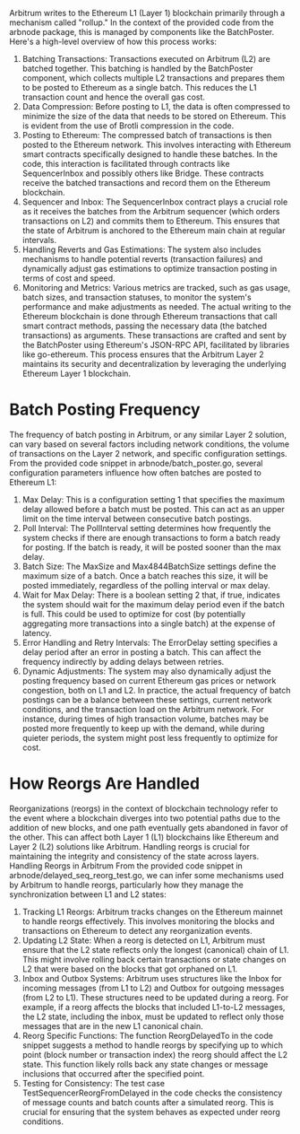 Arbitrum writes to the Ethereum L1 (Layer 1) blockchain primarily through a mechanism called "rollup." In the context of the provided code from the arbnode package, this is managed by components like the BatchPoster. Here's a high-level overview of how this process works:

1. Batching Transactions: Transactions executed on Arbitrum (L2) are batched together. This batching is handled by the BatchPoster component, which collects multiple L2 transactions and prepares them to be posted to Ethereum as a single batch. This reduces the L1 transaction count and hence the overall gas cost.
2. Data Compression: Before posting to L1, the data is often compressed to minimize the size of the data that needs to be stored on Ethereum. This is evident from the use of Brotli compression in the code.
3. Posting to Ethereum: The compressed batch of transactions is then posted to the Ethereum network. This involves interacting with Ethereum smart contracts specifically designed to handle these batches. In the code, this interaction is facilitated through contracts like SequencerInbox and possibly others like Bridge. These contracts receive the batched transactions and record them on the Ethereum blockchain.
4. Sequencer and Inbox: The SequencerInbox contract plays a crucial role as it receives the batches from the Arbitrum sequencer (which orders transactions on L2) and commits them to Ethereum. This ensures that the state of Arbitrum is anchored to the Ethereum main chain at regular intervals.
5. Handling Reverts and Gas Estimations: The system also includes mechanisms to handle potential reverts (transaction failures) and dynamically adjust gas estimations to optimize transaction posting in terms of cost and speed.
6. Monitoring and Metrics: Various metrics are tracked, such as gas usage, batch sizes, and transaction statuses, to monitor the system's performance and make adjustments as needed.
The actual writing to the Ethereum blockchain is done through Ethereum transactions that call smart contract methods, passing the necessary data (the batched transactions) as arguments. These transactions are crafted and sent by the BatchPoster using Ethereum's JSON-RPC API, facilitated by libraries like go-ethereum.
This process ensures that the Arbitrum Layer 2 maintains its security and decentralization by leveraging the underlying Ethereum Layer 1 blockchain.



# Batch Posting Frequency

The frequency of batch posting in Arbitrum, or any similar Layer 2 solution, can vary based on several factors including network conditions, the volume of transactions on the Layer 2 network, and specific configuration settings. From the provided code snippet in arbnode/batch_poster.go, several configuration parameters influence how often batches are posted to Ethereum L1:
1. Max Delay: This is a configuration setting 1 that specifies the maximum delay allowed before a batch must be posted. This can act as an upper limit on the time interval between consecutive batch postings.
2. Poll Interval: The PollInterval setting determines how frequently the system checks if there are enough transactions to form a batch ready for posting. If the batch is ready, it will be posted sooner than the max delay.
3. Batch Size: The MaxSize and Max4844BatchSize settings define the maximum size of a batch. Once a batch reaches this size, it will be posted immediately, regardless of the polling interval or max delay.
4. Wait for Max Delay: There is a boolean setting 2 that, if true, indicates the system should wait for the maximum delay period even if the batch is full. This could be used to optimize for cost (by potentially aggregating more transactions into a single batch) at the expense of latency.
5. Error Handling and Retry Intervals: The ErrorDelay setting specifies a delay period after an error in posting a batch. This can affect the frequency indirectly by adding delays between retries.
6. Dynamic Adjustments: The system may also dynamically adjust the posting frequency based on current Ethereum gas prices or network congestion, both on L1 and L2.
In practice, the actual frequency of batch postings can be a balance between these settings, current network conditions, and the transaction load on the Arbitrum network. For instance, during times of high transaction volume, batches may be posted more frequently to keep up with the demand, while during quieter periods, the system might post less frequently to optimize for cost.


# How Reorgs Are Handled

Reorganizations (reorgs) in the context of blockchain technology refer to the event where a blockchain diverges into two potential paths due to the addition of new blocks, and one path eventually gets abandoned in favor of the other. This can affect both Layer 1 (L1) blockchains like Ethereum and Layer 2 (L2) solutions like Arbitrum. Handling reorgs is crucial for maintaining the integrity and consistency of the state across layers.
Handling Reorgs in Arbitrum
From the provided code snippet in arbnode/delayed_seq_reorg_test.go, we can infer some mechanisms used by Arbitrum to handle reorgs, particularly how they manage the synchronization between L1 and L2 states:
1. Tracking L1 Reorgs:
Arbitrum tracks changes on the Ethereum mainnet to handle reorgs effectively. This involves monitoring the blocks and transactions on Ethereum to detect any reorganization events.
2. Updating L2 State:
When a reorg is detected on L1, Arbitrum must ensure that the L2 state reflects only the longest (canonical) chain of L1. This might involve rolling back certain transactions or state changes on L2 that were based on the blocks that got orphaned on L1.
3. Inbox and Outbox Systems:
Arbitrum uses structures like the Inbox for incoming messages (from L1 to L2) and Outbox for outgoing messages (from L2 to L1). These structures need to be updated during a reorg. For example, if a reorg affects the blocks that included L1-to-L2 messages, the L2 state, including the inbox, must be updated to reflect only those messages that are in the new L1 canonical chain.
4. Reorg Specific Functions:
The function ReorgDelayedTo in the code snippet suggests a method to handle reorgs by specifying up to which point (block number or transaction index) the reorg should affect the L2 state. This function likely rolls back any state changes or message inclusions that occurred after the specified point.
5. Testing for Consistency:
The test case TestSequencerReorgFromDelayed in the code checks the consistency of message counts and batch counts after a simulated reorg. This is crucial for ensuring that the system behaves as expected under reorg conditions.

